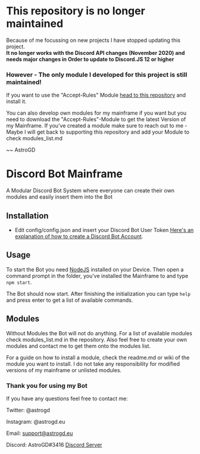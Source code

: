 # This repository is no longer maintained
Because of me focussing on new projects I have stopped updating this project.<br>
**It no longer works with the Discord API changes (November 2020) and needs major changes in Order to update to Discord.JS 12 or higher**

### However - The only module I developed for this project is still maintained!
If you want to use the "Accept-Rules" Module [head to this repository](https://github.com/AstroGD/discord-accept-rules-bot) and install it.

You can also develop own modules for my mainframe if you want but you need to download the "Accept-Rules"-Module to get the latest Version of my Mainframe.
If you've created a module make sure to reach out to me - Maybe I will get back to supporting this repository and add your Module to check modules_list.md

~~ AstroGD

# Discord Bot Mainframe
A Modular Discord Bot System where everyone can create their own modules and easily insert them into the Bot

## Installation
- Edit config/config.json and insert your Discord Bot User Token [Here's an explanation of how to create a Discord Bot Account](https://medium.com/@gregjwww/how-to-build-a-discord-bot-6c5b612c651).

## Usage

To start the Bot you need [NodeJS](https://nodejs.org/en/download/current/) installed on your Device. Then open a command prompt in the folder, you've installed the Mainframe to and type `npm start`.

The Bot should now start. After finishing the initialization you can type `help` and press enter to get a list of available commands.

## Modules
Without Modules the Bot will not do anything. For a list of available modules check modules_list.md in the repository.
Also feel free to create your own modules and contact me to get them onto the modules list.

For a guide on how to install a module, check the readme.md or wiki of the module you want to install.
I do not take any responsibility for modified versions of my mainframe or unlisted modules.

### Thank you for using my Bot
If you have any questions feel free to contact me:

Twitter: @astrogd

Instagram: @astrogd.eu

Email: support@astrogd.eu

Discord: AstroGD#3416 [Discord Server](https://www.discord.me/astrogd)
